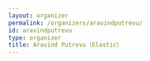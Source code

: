 ```yaml
---
layout: organizer
permalink: /organizers/aravindputrevu/
id: aravindputrevu
type: organizer
title: Aravind Putrevu（Elastic）
---
```

